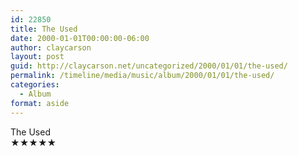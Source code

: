 ```yaml
---
id: 22850
title: The Used
date: 2000-01-01T00:00:00-06:00
author: claycarson
layout: post
guid: http://claycarson.net/uncategorized/2000/01/01/the-used/
permalink: /timeline/media/music/album/2000/01/01/the-used/
categories:
  - Album
format: aside
---
```

<div class="media-details"></div>

<div class="media-creator">The Used</div>

<div class="media-rating">★★★★★</div>